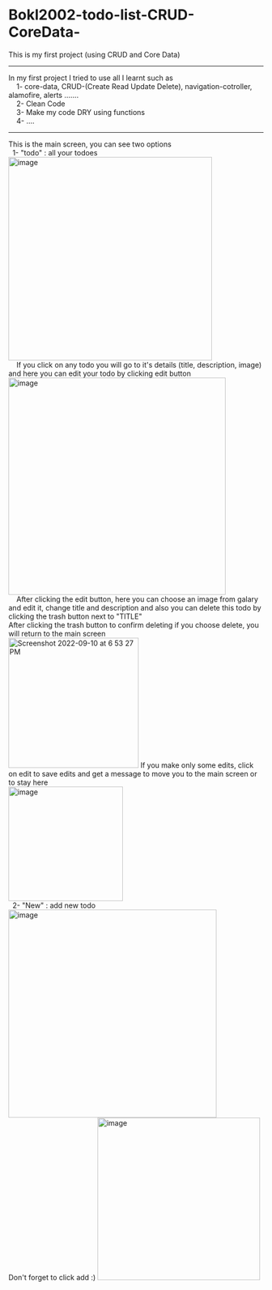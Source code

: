 # Bokl2002-todo-list-CRUD-CoreData-
This is my first project (using CRUD and Core Data)
<hr> 
In my first project I tried to use all I learnt such as <br>
&nbsp;&nbsp;&nbsp;&nbsp;1-  core-data,   CRUD-(Create Read Update Delete),  navigation-cotroller, alamofire, alerts .......<br>
&nbsp;&nbsp;&nbsp;&nbsp;2-  Clean Code<br>
&nbsp;&nbsp;&nbsp;&nbsp;3- Make my code DRY using functions<br>
&nbsp;&nbsp;&nbsp;&nbsp;4- ....
<hr> 
This is the main screen, you can see two options
<br>
&nbsp;&nbsp;1- "todo" : all your todoes
<br>
<img width="402" alt="image" src="https://user-images.githubusercontent.com/113001767/189120881-e30119f4-bda3-424d-8abd-6e2ea8cd4f5c.png">
<br>
&nbsp;&nbsp;&nbsp;&nbsp;If you click on any todo you will go to it's details (title, description, image) and here you can edit your todo by clicking edit button
<br>
<img width="429" alt="image" src="https://user-images.githubusercontent.com/113001767/189121512-d80f102a-e06a-4727-a719-7883014d0bf9.png">
<br>
&nbsp;&nbsp;&nbsp;&nbsp;After clicking the edit button, here you can choose an image from galary and edit it, change title and description and also you can delete this todo by clicking the trash button next to "TITLE"
<br>
After clicking the trash button to confirm deleting if you choose delete, you will return to the main screen
<br>
<img width="257" alt="Screenshot 2022-09-10 at 6 53 27 PM" src="https://user-images.githubusercontent.com/113001767/189493612-926c1fb7-7761-4474-8c79-db01e7125361.png">
If you make only some edits, click on edit to save edits and get a message to move you to the main screen or to stay here
<br>
<img width="226" alt="image" src="https://user-images.githubusercontent.com/113001767/189493666-6a990f23-0e15-4231-80c5-60890f189e08.png">
<br>
&nbsp;&nbsp;2- "New" : add new todo<br>
<img width="411" alt="image" src="https://user-images.githubusercontent.com/113001767/189128550-dacfc943-eec7-4d30-88ae-1c7996bbe09c.png">
<br>
Don't forget to click add :)
<img width="321" alt="image" src="https://user-images.githubusercontent.com/113001767/189493716-bbaf8d0b-568e-459d-92b8-5a889f208dd1.png">
